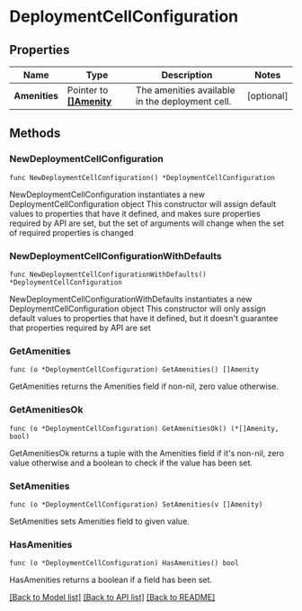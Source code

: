 # DeploymentCellConfiguration

## Properties

Name | Type | Description | Notes
------------ | ------------- | ------------- | -------------
**Amenities** | Pointer to [**[]Amenity**](Amenity.md) | The amenities available in the deployment cell. | [optional] 

## Methods

### NewDeploymentCellConfiguration

`func NewDeploymentCellConfiguration() *DeploymentCellConfiguration`

NewDeploymentCellConfiguration instantiates a new DeploymentCellConfiguration object
This constructor will assign default values to properties that have it defined,
and makes sure properties required by API are set, but the set of arguments
will change when the set of required properties is changed

### NewDeploymentCellConfigurationWithDefaults

`func NewDeploymentCellConfigurationWithDefaults() *DeploymentCellConfiguration`

NewDeploymentCellConfigurationWithDefaults instantiates a new DeploymentCellConfiguration object
This constructor will only assign default values to properties that have it defined,
but it doesn't guarantee that properties required by API are set

### GetAmenities

`func (o *DeploymentCellConfiguration) GetAmenities() []Amenity`

GetAmenities returns the Amenities field if non-nil, zero value otherwise.

### GetAmenitiesOk

`func (o *DeploymentCellConfiguration) GetAmenitiesOk() (*[]Amenity, bool)`

GetAmenitiesOk returns a tuple with the Amenities field if it's non-nil, zero value otherwise
and a boolean to check if the value has been set.

### SetAmenities

`func (o *DeploymentCellConfiguration) SetAmenities(v []Amenity)`

SetAmenities sets Amenities field to given value.

### HasAmenities

`func (o *DeploymentCellConfiguration) HasAmenities() bool`

HasAmenities returns a boolean if a field has been set.


[[Back to Model list]](../README.md#documentation-for-models) [[Back to API list]](../README.md#documentation-for-api-endpoints) [[Back to README]](../README.md)


